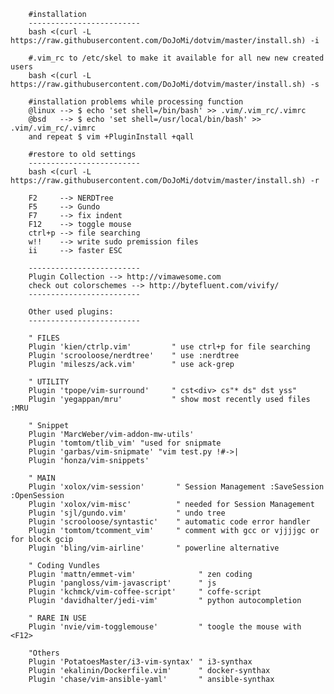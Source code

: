 	
		#installation
		-------------------------
		bash <(curl -L https://raw.githubusercontent.com/DoJoMi/dotvim/master/install.sh) -i

		#.vim_rc to /etc/skel to make it available for all new new created users
		bash <(curl -L https://raw.githubusercontent.com/DoJoMi/dotvim/master/install.sh) -s
		
		#installation problems while processing function 
		@linux --> $ echo 'set shell=/bin/bash' >> .vim/.vim_rc/.vimrc
		@bsd   --> $ echo 'set shell=/usr/local/bin/bash' >> .vim/.vim_rc/.vimrc
		and repeat $ vim +PluginInstall +qall
		
		#restore to old settings
		-------------------------
		bash <(curl -L https://raw.githubusercontent.com/DoJoMi/dotvim/master/install.sh) -r
		
		F2     --> NERDTree
		F5     --> Gundo
		F7     --> fix indent
		F12    --> toggle mouse
		ctrl+p --> file searching
		w!!    --> write sudo premission files
		ii     --> faster ESC
		
		-------------------------
		Plugin Collection --> http://vimawesome.com
		check out colorschemes --> http://bytefluent.com/vivify/
		-------------------------
		
		Other used plugins:
		-------------------------
		
		" FILES
		Plugin 'kien/ctrlp.vim'         " use ctrl+p for file searching
		Plugin 'scrooloose/nerdtree'    " use :nerdtree
		Plugin 'mileszs/ack.vim'        " use ack-grep 

		" UTILITY
		Plugin 'tpope/vim-surround'     " cst<div> cs"* ds" dst yss"
		Plugin 'yegappan/mru'           " show most recently used files :MRU
		
		" Snippet
		Plugin 'MarcWeber/vim-addon-mw-utils'
		Plugin 'tomtom/tlib_vim' "used for snipmate
		Plugin 'garbas/vim-snipmate' "vim test.py !#->|
		Plugin 'honza/vim-snippets'

		" MAIN
		Plugin 'xolox/vim-session'       " Session Management :SaveSession :OpenSession
		Plugin 'xolox/vim-misc'          " needed for Session Management
		Plugin 'sjl/gundo.vim'           " undo tree
		Plugin 'scrooloose/syntastic'    " automatic code error handler
		Plugin 'tomtom/tcomment_vim'     " comment with gcc or vjjjjgc or for block gcip
		Plugin 'bling/vim-airline'       " powerline alternative
		
		" Coding Vundles
		Plugin 'mattn/emmet-vim'              " zen coding
		Plugin 'pangloss/vim-javascript'      " js
		Plugin 'kchmck/vim-coffee-script'     " coffe-script
		Plugin 'davidhalter/jedi-vim'         " python autocompletion

		" RARE IN USE
		Plugin 'nvie/vim-togglemouse'         " toogle the mouse with <F12>
		
		"Others
		Plugin 'PotatoesMaster/i3-vim-syntax' " i3-synthax
		Plugin 'ekalinin/Dockerfile.vim'      " docker-synthax
		Plugin 'chase/vim-ansible-yaml'       " ansible-synthax
		
		
